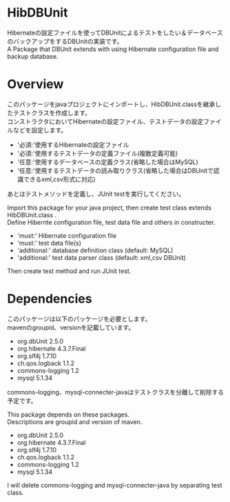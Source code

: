 # HibDBUnit
Hibernateの設定ファイルを使ってDBUnitによるテストをしたい＆データベースのバックアップをするDBUnitの実装です。<br>
A Package that DBUnit extends with using Hibernate configuration file and backup database.<br>

# Overview
このパッケージをjavaプロジェクトにインポートし、HibDBUnit.classを継承したテストクラスを作成します。<br>
コンストラクタにおいてHibernateの設定ファイル、テストデータの設定ファイルなどを設定します。<br>
* '必須:'使用するHibernateの設定ファイル
* '必須:'使用するテストデータの定義ファイル(複数定義可能)
* '任意:'使用するデータベースの定義クラス(省略した場合はMySQL)
* '任意:'使用するテストデータの読み取りクラス(省略した場合はDBUnitで認識できるxml,csv形式に対応)

あとはテストメソッドを定義し、JUnit testを実行してください。<br>


Import this package for your java project, then create test class extends HibDBUnit.class .<br>
Define Hibernte configuration file, test data file and others in constructer.<br>
* 'must:' Hibernate configuration file
* 'must:' test data file(s)
* 'additional:' database definition class (default: MySQL)
* 'additional:' test data parser class (default: xml,csv DBUnit) 

Then create test method and run JUnit test.<br>

# Dependencies
このパッケージは以下のパッケージを必要とします。<br>
mavenのgroupid、versionを記載しています。<br>
* org.dbUnit 2.5.0
* org.hibernate 4.3.7.Final
* org.slf4j 1.7.10
* ch.qos.logback 1.1.2
* commons-logging 1.2
* mysql 5.1.34

commons-logging、mysql-connecter-javaはテストクラスを分離して削除する予定です。<br>

This package depends on these packages.<br>
Descriptions are groupid and version of maven.<br>
* org.dbUnit 2.5.0
* org.hibernate 4.3.7.Final
* org.slf4j 1.7.10
* ch.qos.logback 1.1.2
* commons-logging 1.2
* mysql 5.1.34

I will delete commons-logging and mysql-connecter-java by separating test class.

